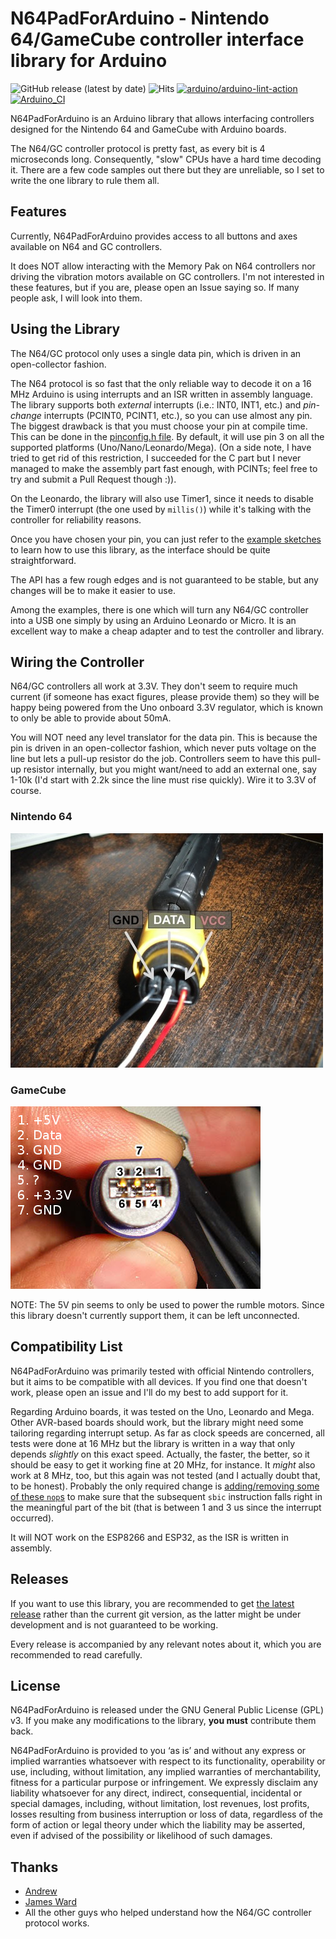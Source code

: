 # N64PadForArduino - Nintendo 64/GameCube controller interface library for Arduino

![GitHub release (latest by date)](https://img.shields.io/github/v/release/SukkoPera/N64PadForArduino)
![Hits](https://hitcounter.pythonanywhere.com/count/tag.svg?url=https%3A%2F%2Fgithub.com%2FSukkoPera%2FN64PadForArduino)
[![arduino/arduino-lint-action](https://github.com/SukkoPera/N64PadForArduino/actions/workflows/main.yml/badge.svg)](https://github.com/SukkoPera/N64PadForArduino/actions/workflows/main.yml)
[![Arduino_CI](https://github.com/SukkoPera/N64PadForArduino/actions/workflows/arduino_ci.yml/badge.svg)](https://github.com/SukkoPera/N64PadForArduino/actions/workflows/arduino_ci.yml)

N64PadForArduino is an Arduino library that allows interfacing controllers designed for the Nintendo 64 and GameCube with Arduino boards.

The N64/GC controller protocol is pretty fast, as every bit is 4 microseconds long. Consequently, "slow" CPUs have a hard time decoding it. There are a few code samples out there but they are unreliable, so I set to write the one library to rule them all.

## Features
Currently, N64PadForArduino provides access to all buttons and axes available on N64 and GC controllers.

It does NOT allow interacting with the Memory Pak on N64 controllers nor driving the vibration motors available on GC controllers. I'm not interested in these features, but if you are, please open an Issue saying so. If many people ask, I will look into them.

## Using the Library
The N64/GC protocol only uses a single data pin, which is driven in an open-collector fashion.

The N64 protocol is so fast that the only reliable way to decode it on a 16 MHz Arduino is using interrupts and an ISR written in assembly language. The library supports both *external* interrupts (i.e.: INT0, INT1, etc.) and *pin-change* interrupts (PCINT0, PCINT1, etc.), so you can use almost any pin. The biggest drawback is that you must choose your pin at compile time. This can be done in the [pinconfig.h file](https://github.com/SukkoPera/N64PadForArduino/blob/master/src/protocol/pinconfig.h). By default, it will use pin 3 on all the supported platforms (Uno/Nano/Leonardo/Mega). (On a side note, I have tried to get rid of this restriction, I succeeded for the C part but I never managed to make the assembly part fast enough, with PCINTs; feel free to try and submit a Pull Request though :)).

On the Leonardo, the library will also use Timer1, since it needs to disable the Timer0 interrupt (the one used by `millis()`) while it's talking with the controller for reliability reasons.

Once you have chosen your pin, you can just refer to the [example sketches](https://github.com/SukkoPera/N64PadForArduino/tree/master/examples/) to learn how to use this library, as the interface should be quite straightforward.

The API has a few rough edges and is not guaranteed to be stable, but any changes will be to make it easier to use.

Among the examples, there is one which will turn any N64/GC controller into a USB one simply by using an Arduino Leonardo or Micro. It is an excellent way to make a cheap adapter and to test the controller and library.

## Wiring the Controller
N64/GC controllers all work at 3.3V. They don't seem to require much current (if someone has exact figures, please provide them) so they will be happy being powered from the Uno onboard 3.3V regulator, which is known to only be able to provide about 50mA.

You will NOT need any level translator for the data pin. This is because the pin is driven in an open-collector fashion, which never puts voltage on the line but lets a pull-up resistor do the job. Controllers seem to have this pull-up resistor internally, but you might want/need to add an external one, say 1-10k (I'd start with 2.2k since the line must rise quickly). Wire it to 3.3V of course.

### Nintendo 64
![N64 Pinout](extras/N64ControllerPinout.jpg)

### GameCube
![GameCube Pinout](extras/GameCubeControllerPinout.jpg)

NOTE: The 5V pin seems to only be used to power the rumble motors. Since this library doesn't currently support them, it can be left unconnected.

## Compatibility List
N64PadForArduino was primarily tested with official Nintendo controllers, but it aims to be compatible with all devices. If you find one that doesn't work, please open an issue and I'll do my best to add support for it.

Regarding Arduino boards, it was tested on the Uno, Leonardo and Mega. Other AVR-based boards should work, but the library might need some tailoring regarding interrupt setup. As far as clock speeds are concerned, all tests were done at 16 MHz but the library is written in a way that only depends *slightly* on this exact speed. Actually, the faster, the better, so it should be easy to get it working fine at 20 MHz, for instance. It *might* also work at 8 MHz, too, but this again was not tested (and I actually doubt that, to be honest). Probably the only required change is [adding/removing some of these `nop`s](https://github.com/SukkoPera/N64PadForArduino/blob/master/src/protocol/int0.S#L49) to make sure that the subsequent `sbic` instruction falls right in the meaningful part of the bit (that is between 1 and 3 us since the interrupt occurred).

It will NOT work on the ESP8266 and ESP32, as the ISR is written in assembly.

## Releases
If you want to use this library, you are recommended to get [the latest release](https://github.com/SukkoPera/N64PadForArduino/releases) rather than the current git version, as the latter might be under development and is not guaranteed to be working.

Every release is accompanied by any relevant notes about it, which you are recommended to read carefully.

## License
N64PadForArduino is released under the GNU General Public License (GPL) v3. If you make any modifications to the library, **you must** contribute them back.

N64PadForArduino is provided to you ‘as is’ and without any express or implied warranties whatsoever with respect to its functionality, operability or use, including, without limitation, any implied warranties of merchantability, fitness for a particular purpose or infringement. We expressly disclaim any liability whatsoever for any direct, indirect, consequential, incidental or special damages, including, without limitation, lost revenues, lost profits, losses resulting from business interruption or loss of data, regardless of the form of action or legal theory under which the liability may be asserted, even if advised of the possibility or likelihood of such damages.

## Thanks
- [Andrew](https://www.mixdown.ca/n64dev/)
- [James Ward](http://www.int03.co.uk/crema/hardware/gamecube/gc-control.htm)
- All the other guys who helped understand how the N64/GC controller protocol works.
